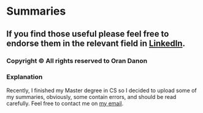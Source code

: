 # Summaries
## If you find those useful please feel free to endorse them in the relevant field in [LinkedIn](https://www.linkedin.com/in/oran-danon-255ba8199/). 
### Copyright © All rights reserved to Oran Danon

### Explanation
Recently, I finished my Master degree in CS so I decided to upload some of my summaries, obviously, some contain errors, and should be read carefully. 
Feel free to contact me on [my email](mailto:orandanon194@gmail.com).


